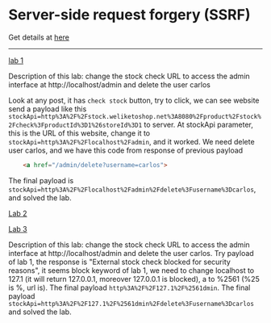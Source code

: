 # Server-side request forgery (SSRF)

Get details at [here](https://portswigger.net/web-security/ssrf)

---

[lab 1](https://portswigger.net/web-security/ssrf/lab-basic-ssrf-against-localhost)

Description of this lab: change the stock check URL to access the admin interface at http://localhost/admin and delete the user carlos

Look at any post, it has `check stock` button, try to click, we can see website send a payload like this `stockApi=http%3A%2F%2Fstock.weliketoshop.net%3A8080%2Fproduct%2Fstock%2Fcheck%3FproductId%3D1%26storeId%3D1` to server. At stockApi parameter, this is the URL of this website, change it to `stockApi=http%3A%2F%2Flocalhost%2Fadmin`, and it worked. We need delete user carlos, and we have this code from response of previous payload

```html
    <a href="/admin/delete?username=carlos">
```

The final payload is `stockApi=http%3A%2F%2Flocalhost%2Fadmin%2Fdelete%3Fusername%3Dcarlos`, and solved the lab.

[Lab 2](#)

[Lab 3](https://portswigger.net/web-security/ssrf/lab-ssrf-with-blacklist-filter)

Description of this lab: change the stock check URL to access the admin interface at http://localhost/admin and delete the user carlos. Try payload of lab 1, the response is "External stock check blocked for security reasons", it seems block keyword of lab 1, we need to change localhost to 127.1 (it will return 127.0.0.1, moreover 127.0.0.1 is blocked), a to %2561 (%25 is %, url is). The final payload `http%3A%2F%2F127.1%2F%2561dmin`. The final payload `stockApi=http%3A%2F%2F127.1%2F%2561dmin%2Fdelete%3Fusername%3Dcarlos` and solved the lab.